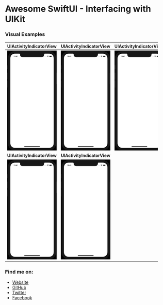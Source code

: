 # Awesome SwiftUI - Interfacing with UIKit

### Visual Examples

**UIActivityIndicatorView** | **UIActivityIndicatorView**     | **UIActivityIndicatorView**
:--:|:--:|:--:|
![UIActivityIndicatorView](preview/UIActivityIndicatorView.gif "UIActivityIndicatorView") | ![UIActivityIndicatorView](preview/UIActivityIndicatorView.gif) | ![UIActivityIndicatorView](preview/UIActivityIndicatorView.gif)
**UIActivityIndicatorView** | **UIActivityIndicatorView**
![UIActivityIndicatorView](preview/UIActivityIndicatorView.gif) | ![UIActivityIndicatorView](preview/UIActivityIndicatorView.gif) |

### Find me on:

- [Website](https://codepassion.dev)
- [GitHub](https://github.com/duonghominhhuy)
- [Twitter](https://twitter.com/duonghominhhuy)
- [Facebook](https://www.facebook.com/codepassion.dev)


